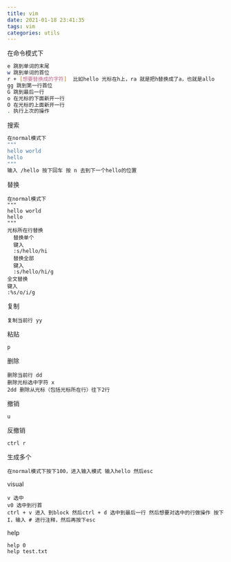 ```yaml
---
title: vim
date: 2021-01-18 23:41:35
tags: vim
categories: utils
---
```


在命令模式下

```bash
e 跳到单词的末尾
w 跳到单词的首位
r + [想要替换成的字符]  比如hello 光标在h上，ra 就是把h替换成了a，也就是allo
gg 跳到第一行首位
G 跳到最后一行
o 在光标的下面新开一行
O 在光标的上面新开一行
. 执行上次的操作
```

<!--more-->

搜索

```bash
在normal模式下
"""
hello world
hello
"""
输入 /hello 按下回车 按 n 去到下一个hello的位置
```

替换

```
在normal模式下
"""
hello world
hello
"""
光标所在行替换
  替换单个
  键入 
  :s/hello/hi
  替换全部
  键入 
  :s/hello/hi/g
全文替换
键入
:%s/o/i/g
```

复制

```
复制当前行 yy
```

粘贴

```
p
```

删除

```
删除当前行 dd
删除光标选中字符 x
2dd 删除从光标（包括光标所在行）往下2行
```

撤销

```
u
```

反撤销

```
ctrl r
```

生成多个

```
在normal模式下按下100，进入输入模式 输入hello 然后esc
```

visual

```
v 选中
v0 选中到行首
ctrl + v 进入 到block 然后ctrl + d 选中到最后一行 然后想要对选中的行做操作 按下 I，输入 # 进行注释，然后再按下esc
```

help

```
help 0
help test.txt
```

